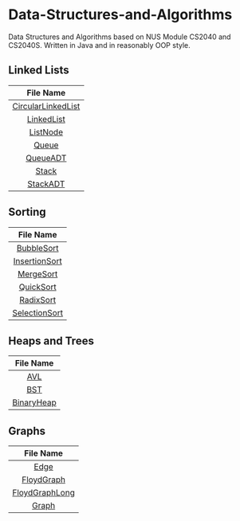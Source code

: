 # Data-Structures-and-Algorithms
Data Structures and Algorithms based on NUS Module CS2040 and CS2040S. Written in Java and in reasonably OOP style.  

## Linked Lists 
| File Name | 
| :-: | 
| [CircularLinkedList](https://github.com/seanlowjk/Data-Structures-and-Algorithms/blob/master/linkedlist/CircularLinkedList.java)|
| [LinkedList](https://github.com/seanlowjk/Data-Structures-and-Algorithms/blob/master/linkedlist/LinkedList.java)|
| [ListNode](https://github.com/seanlowjk/Data-Structures-and-Algorithms/blob/master/linkedlist/ListNode.java)|
| [Queue](https://github.com/seanlowjk/Data-Structures-and-Algorithms/blob/master/linkedlist/Queue.java)|
| [QueueADT](https://github.com/seanlowjk/Data-Structures-and-Algorithms/blob/master/linkedlist/QueueADT.java)|
| [Stack](https://github.com/seanlowjk/Data-Structures-and-Algorithms/blob/master/linkedlist/Stack.java)|
| [StackADT](https://github.com/seanlowjk/Data-Structures-and-Algorithms/blob/master/linkedlist/StackADT.java)|

## Sorting
| File Name | 
| :-: | 
| [BubbleSort](https://github.com/seanlowjk/Data-Structures-and-Algorithms/blob/master/sorting/BubbleSort.java)|
| [InsertionSort](https://github.com/seanlowjk/Data-Structures-and-Algorithms/blob/master/sorting/InsertionSort.java)|
| [MergeSort](https://github.com/seanlowjk/Data-Structures-and-Algorithms/blob/master/sorting/MergeSort.java)|
| [QuickSort](https://github.com/seanlowjk/Data-Structures-and-Algorithms/blob/master/sorting/QuickSort.java)|
| [RadixSort](https://github.com/seanlowjk/Data-Structures-and-Algorithms/blob/master/sorting/RadixSort.java)|
| [SelectionSort](https://github.com/seanlowjk/Data-Structures-and-Algorithms/blob/master/sorting/SelectionSort.java)|

## Heaps and Trees 
| File Name |
| :-: |
| [AVL](https://github.com/seanlowjk/Data-Structures-and-Algorithms/blob/master/heaps/AVL.java) |
| [BST](https://github.com/seanlowjk/Data-Structures-and-Algorithms/blob/master/heaps/BST.java) |
| [BinaryHeap](https://github.com/seanlowjk/Data-Structures-and-Algorithms/blob/master/heaps/BinaryHeap.java) |

## Graphs 
| File Name |
| :-: |
| [Edge](https://github.com/seanlowjk/Data-Structures-and-Algorithms/blob/master/graph/Edge.java) |
| [FloydGraph](https://github.com/seanlowjk/Data-Structures-and-Algorithms/blob/master/graph/FloydGraph.java) |
| [FloydGraphLong](https://github.com/seanlowjk/Data-Structures-and-Algorithms/tree/master/graph/FloydGraphLong.java) |
| [Graph](https://github.com/seanlowjk/Data-Structures-and-Algorithms/tree/master/graph/Graph.java) |
